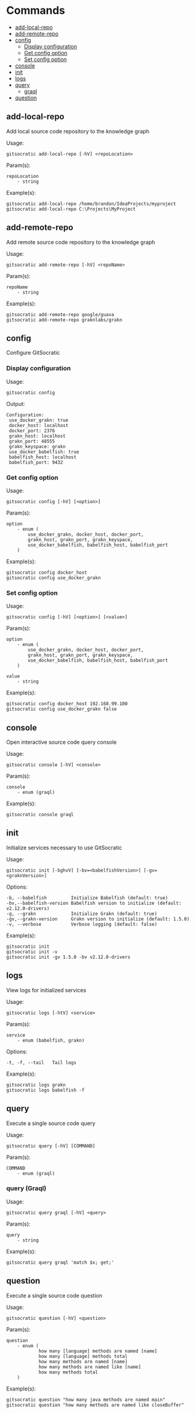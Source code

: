 # Commands

 - [add-local-repo](#add-local-repo)
 - [add-remote-repo](#add-remote-repo)
 - [config](#config)
   - [Display configuration](#display-configuration)
   - [Get config option](#get-config-option)
   - [Set config option](#set-config-option)
 - [console](#console)
 - [init](#init)
 - [logs](#logs)
 - [query](#query)
   - [graql](#query-graql)
 - [question](#question)

## add-local-repo

Add local source code repository to the knowledge graph

Usage:
```
gitsocratic add-local-repo [-hV] <repoLocation>
```

Param(s):
```
repoLocation
    - string
```

Example(s):
```
gitsocratic add-local-repo /home/brandon/IdeaProjects/myproject
gitsocratic add-local-repo C:\Projects\MyProject
```

## add-remote-repo

Add remote source code repository to the knowledge graph

Usage:
```
gitsocratic add-remote-repo [-hV] <repoName>
```

Param(s):
```
repoName
    - string
```

Example(s):
```
gitsocratic add-remote-repo google/guava
gitsocratic add-remote-repo graknlabs/grakn
```

## config

Configure GitSocratic

### Display configuration

Usage:
```
gitsocratic config
```

Output:
```
Configuration:
 use_docker_grakn: true
 docker_host: localhost
 docker_port: 2376
 grakn_host: localhost
 grakn_port: 48555
 grakn_keyspace: grakn
 use_docker_babelfish: true
 babelfish_host: localhost
 babelfish_port: 9432
```

### Get config option

Usage:
```
gitsocratic config [-hV] [<option>]
```

Param(s):
```
option
    - enum (
        use_docker_grakn, docker_host, docker_port,
        grakn_host, grakn_port, grakn_keyspace,
        use_docker_babelfish, babelfish_host, babelfish_port
    )
```

Example(s):
```
gitsocratic config docker_host
gitsocratic config use_docker_grakn
```

### Set config option

Usage:
```
gitsocratic config [-hV] [<option>] [<value>]
```

Param(s):
```
option
    - enum (
        use_docker_grakn, docker_host, docker_port,
        grakn_host, grakn_port, grakn_keyspace,
        use_docker_babelfish, babelfish_host, babelfish_port
    )

value
    - string
```

Example(s):
```
gitsocratic config docker_host 192.168.99.100
gitsocratic config use_docker_grakn false
```

## console

Open interactive source code query console

Usage:
```
gitsocratic console [-hV] <console>
```

Param(s):
```
console
    - enum (graql)
```

Example(s):
```
gitsocratic console graql
```

## init

Initialize services necessary to use GitSocratic

Usage:
```
gitsocratic init [-bghvV] [-bv=<babelfishVersion>] [-gv=<graknVersion>]
```

Options:
```
-b, --babelfish         Initialize Babelfish (default: true)
-bv,--babelfish-version Babelfish version to initialize (default: v2.12.0-drivers)
-g, --grakn             Initialize Grakn (default: true)
-gv,--grakn-version     Grakn version to initialize (default: 1.5.0)
-v, --verbose           Verbose logging (default: false)
```

Example(s):
```
gitsocratic init
gitsocratic init -v
gitsocratic init -gv 1.5.0 -bv v2.12.0-drivers
```

## logs

View logs for initialized services

Usage:
```
gitsocratic logs [-htV] <service>
```

Param(s):
```
service
    - enum (babelfish, grakn)
```

Options:
```
-t, -f, --tail   Tail logs
```

Example(s):
```
gitsocratic logs grakn
gitsocratic logs babelfish -f
```

## query

Execute a single source code query

Usage:
```
gitsocratic query [-hV] [COMMAND]
```

Param(s):
```
COMMAND
    - enum (graql)
```

### query (Graql)

Usage:
```
gitsocratic query graql [-hV] <query>
```

Param(s):
```
query
    - string
```

Example(s):
```
gitsocratic query graql 'match $x; get;'
```

## question

Execute a single source code question

Usage:
```
gitsocratic question [-hV] <question>
```

Param(s):
```
question
    - enum (
            how many [language] methods are named [name]
            how many [language] methods total
            how many methods are named [name]
            how many methods are named like [name]
            how many methods total
    )
```

Example(s):
```
gitsocratic question "how many java methods are named main"
gitsocratic question "how many methods are named like closeBuffer"
```
